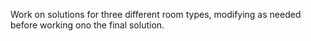 Work on solutions for three different room types, modifying as needed before
working ono the final solution.
